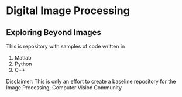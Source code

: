 # Digital Image Processing
## Exploring Beyond Images

This is repository with samples of code written in 
1. Matlab
2. Python
3. C++






Disclaimer:  This is only an effort to create a baseline repository for the Image Processing, Computer Vision Community
